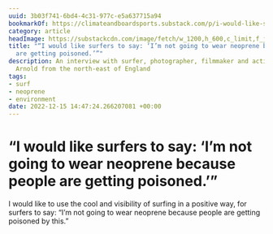 ```yaml
---
uuid: 3b03f741-6bd4-4c31-977c-e5a637715a94
bookmarkOf: https://climateandboardsports.substack.com/p/i-would-like-surfers-to-say-im-not
category: article
headImage: https://substackcdn.com/image/fetch/w_1200,h_600,c_limit,f_jpg,q_auto:good,fl_progressive:steep/https%3A%2F%2Fbucketeer-e05bbc84-baa3-437e-9518-adb32be77984.s3.amazonaws.com%2Fpublic%2Fimages%2F9c8f2594-7672-466d-a84b-eb7c8b6f4778_1560x952.jpeg
title: "“I would like surfers to say: ‘I’m not going to wear neoprene because people
  are getting poisoned.’”"
description: An interview with surfer, photographer, filmmaker and activist Lewis
  Arnold from the north-east of England
tags:
- surf
- neoprene
- environment
date: 2022-12-15 14:47:24.266207081 +00:00
---
```

# “I would like surfers to say: ‘I’m not going to wear neoprene because people are getting poisoned.’”

I would like to use the cool and visibility of surfing in a positive way, for surfers to say: “I’m not going to wear neoprene because people are getting poisoned by this.” 